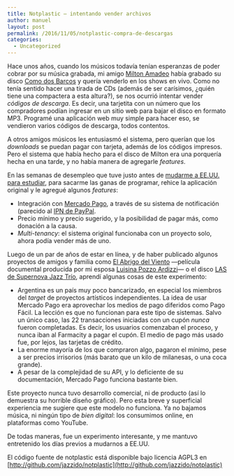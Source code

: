 ```yaml
---
title: Notplastic — intentando vender archivos
author: manuel
layout: post
permalink: /2016/11/05/notplastic-compra-de-descargas
categories:
  - Uncategorized
---
```


Hace unos años, cuando los músicos todavía tenían esperanzas de poder cobrar por su música grabada, mi amigo [Milton Amadeo](https://miltonamadeo.bandcamp.com/) había grabado su disco [Como dos Barcos](https://miltonamadeo.bandcamp.com/album/como-dos-barcos) y quería venderlo en los shows en vivo. Como no tenía sentido hacer una tirada de CDs (además de ser carísimos, ¿quién tiene una compactera a esta altura?), se nos ocurrió intentar vender *códigos de descarga*. Es decir, una tarjetita con un número que los compradores podían ingresar en un sitio web para bajar el disco en formato MP3. Programé una aplicación web muy simple para hacer eso, se vendieron varios códigos de descarga, todos contentos.

A otros amigos músicos les entusiasmó el sistema, pero querían que los *downloads* se puedan pagar con tarjeta, además de los códigos impresos. Pero el sistema que había hecho para el disco de Milton era una porquería hecha en una tarde, y no había manera de agregarle *features*.

En las semanas de desempleo que tuve justo antes de [mudarme a EE.UU. para estudiar](/2015/10/01/my-media-lab-statement-of-objectives/), para sacarme las ganas de programar, rehice la aplicación original y le agregué algunos *features*:

  - Integración con [Mercado Pago](http://mercadopago.com), a través de su sistema de notificación (parecido al [IPN de PayPal](https://developer.paypal.com/docs/classic/products/instant-payment-notification/).
  - Precio mínimo y precio sugerido, y la posibilidad de pagar más, como donación a la causa.
  - *Multi-tenancy*: el sistema original funcionaba con un proyecto solo, ahora podía vender más de uno.

Luego de un par de años de estar en línea, y de haber publicado algunos proyectos de amigos y familia como [El Abrigo del Viento](http://s.unabanda.cc/p/el-abrigo-del-viento) —película documental producida por mi esposa [Luisina Pozzo Ardizzi](http://lupaproductora.com/)— o el disco [LAS de Supernova Jazz Trío](http://s.unabanda.cc/p/supernova-jazz-trio-las), aprendí algunas cosas de este experimento:

  - Argentina es un país muy poco bancarizado, en especial los miembros del *target* de proyectos artísticos independientes. La idea de usar Mercado Pago era aprovechar los medios de pago diferidos como Pago Fácil. La lección es que no funcionan para este tipo de sistemas. Salvo un único caso, las 22 transacciones iniciadas con un cupón *nunca* fueron completadas. Es decir, los usuarios comenzaban el proceso, y nunca iban al Farmacity a pagar el cupón. El medio de pago más usado fue, por lejos, las tarjetas de crédito.
  - La enorme mayoría de los que compraron algo, pagaron el mínimo, pese a ser precios irrisorios (más barato que un kilo de milanesas, o una coca grande).
  - A pesar de la complejidad de su API, y lo deficiente de su documentación, Mercado Pago funciona bastante bien.

Este proyecto nunca tuvo desarrollo comercial, ni de producto (así lo demuestra su horrible diseño gráfico). Pero esta breve y superficial experiencia me sugiere que este modelo no funciona. Ya no bajamos música, ni ningún tipo de *bien digital*: los consumimos online, en plataformas como YouTube. 

De todas maneras, fue un experimento interesante, y me mantuvo entretenido los días previos a mudarnos a EE.UU.

El código fuente de notplastic está disponible bajo licencia AGPL3 en [http://github.com/jazzido/notplastic](http://github.com/jazzido/notplastic)
